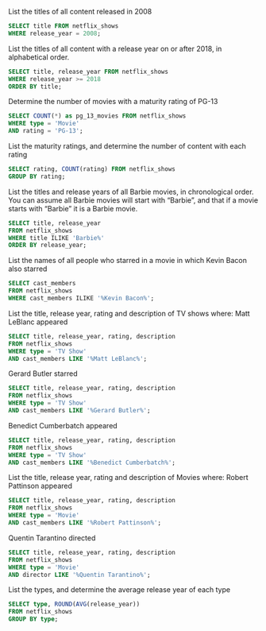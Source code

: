 List the titles of all content released in 2008

```sql
SELECT title FROM netflix_shows
WHERE release_year = 2008;
```

List the titles of all content with a release year on or after 2018, in alphabetical order.

```sql
SELECT title, release_year FROM netflix_shows
WHERE release_year >= 2018
ORDER BY title;
```

Determine the number of movies with a maturity rating of PG-13

```sql
SELECT COUNT(*) as pg_13_movies FROM netflix_shows
WHERE type = 'Movie'
AND rating = 'PG-13';
```

List the maturity ratings, and determine the number of content with each rating

```sql
SELECT rating, COUNT(rating) FROM netflix_shows
GROUP BY rating;
```

List the titles and release years of all Barbie movies, in chronological order.
You can assume all Barbie movies will start with “Barbie”, and that if a movie starts with “Barbie” it is a Barbie movie.

```sql
SELECT title, release_year
FROM netflix_shows
WHERE title ILIKE 'Barbie%'
ORDER BY release_year;
```

List the names of all people who starred in a movie in which Kevin Bacon also starred

```sql
SELECT cast_members
FROM netflix_shows
WHERE cast_members ILIKE '%Kevin Bacon%';
```

List the title, release year, rating and description of TV shows where:
Matt LeBlanc appeared

```sql
SELECT title, release_year, rating, description
FROM netflix_shows
WHERE type = 'TV Show'
AND cast_members LIKE '%Matt LeBlanc%';
```

Gerard Butler starred

```sql
SELECT title, release_year, rating, description
FROM netflix_shows
WHERE type = 'TV Show'
AND cast_members LIKE '%Gerard Butler%';
```

Benedict Cumberbatch appeared

```sql
SELECT title, release_year, rating, description
FROM netflix_shows
WHERE type = 'TV Show'
AND cast_members LIKE '%Benedict Cumberbatch%';
```

List the title, release year, rating and description of Movies where:
Robert Pattinson appeared

```sql
SELECT title, release_year, rating, description
FROM netflix_shows
WHERE type = 'Movie'
AND cast_members LIKE '%Robert Pattinson%';
```

Quentin Tarantino directed

```sql
SELECT title, release_year, rating, description
FROM netflix_shows
WHERE type = 'Movie'
AND director LIKE '%Quentin Tarantino%';
```

List the types, and determine the average release year of each type

```sql
SELECT type, ROUND(AVG(release_year))
FROM netflix_shows
GROUP BY type;
```
